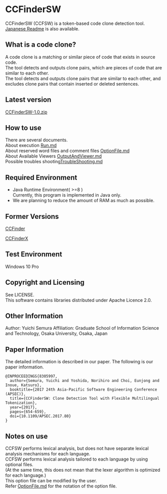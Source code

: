 # CCFinderSW
CCFinderSW (CCFSW) is a token-based code clone detection tool.
[Japanese Readme](READMEJP.md) is also available.

## What is a code clone?
A code clone is a matching or similar piece of code that exists in source code.  
The tool detects and outputs clone pairs, which are pieces of code that are similar to each other.  
The tool detects and outputs clone pairs that are similar to each other, and excludes clone pairs that contain inserted or deleted sentences.

## Latest version
[CCFinderSW-1.0.zip](build/distributions/CCFinderSW-1.0.zip)  

## How to use
There are several documents.  
About execution [Run.md](Usage/Run.md)  
About reserved word files and comment files [OptionFile.md](Usage/OptionFile.md)  
About Available Viewers [OutputAndViewer.md](Usage/OutputAndViewer.md)  
Possible troubles shooting[TroubleShooting.md](Usage/TroubleShooting.md)

## Required Environment
- Java Runtime Environment( >=8 )   
  Currently, this program is implemented in Java only.
- We are planning to reduce the amount of RAM as much as possible.

## Former Versions 
[CCFinder](http://sel.ist.osaka-u.ac.jp/cdtools/ccfinder.html)

[CCFinderX](http://www.ccfinder.net/ccfinderxos-j.html)

## Test Environment
Windows 10 Pro

## Copyright and Licensing
See LICENSE.  
This software contains libraries distributed under Apache Licence 2.0.

## Other Information
Author: Yuichi Semura
Affiliation: Graduate School of Information Science and Technology, Osaka University, Osaka, Japan

## Paper Information
The detailed information is described in our paper. The following is our paper information.
```
@INPROCEEDINGS{8305997,  
  author={Semura, Yuichi and Yoshida, Norihiro and Choi, Eunjong and Inoue, Katsuro},  
  booktitle={2017 24th Asia-Pacific Software Engineering Conference (APSEC)},   
  title={CCFinderSW: Clone Detection Tool with Flexible Multilingual Tokenization},   
  year={2017}, 
  pages={654-659},  
  doi={10.1109/APSEC.2017.80}
}
```

## Notes on use
CCFSW performs lexical analysis, but does not have separate lexical analysis mechanisms for each language.  
CCFSW performs lexical analysis tailored to each language by using optional files.  
(At the same time, this does not mean that the lexer algorithm is optimized for each language.)  
This option file can be modified by the user.  
Refer [OptionFile.md](Usage/OptionFile.md) for the notation of the option file. 
